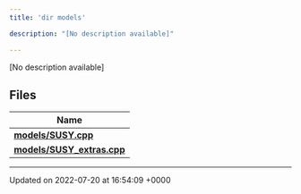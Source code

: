 ```yaml
---
title: 'dir models'

description: "[No description available]"

---
```







[No description available]

## Files

| Name           |
| -------------- |
| **[models/SUSY.cpp](/documentation/code/files/susy_8cpp/#file-susy.cpp)**  |
| **[models/SUSY_extras.cpp](/documentation/code/files/susy__extras_8cpp/#file-susy-extras.cpp)**  |






-------------------------------

Updated on 2022-07-20 at 16:54:09 +0000
